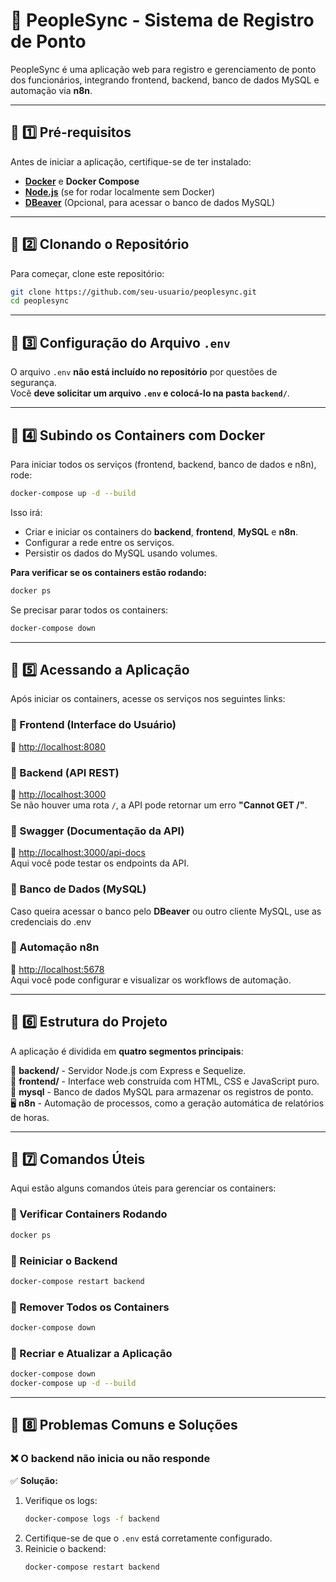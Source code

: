# 📌 PeopleSync - Sistema de Registro de Ponto

PeopleSync é uma aplicação web para registro e gerenciamento de ponto dos funcionários, integrando frontend, backend, banco de dados MySQL e automação via **n8n**.

---

## 📌 1️⃣ Pré-requisitos

Antes de iniciar a aplicação, certifique-se de ter instalado:

- **[Docker](https://www.docker.com/)** e **Docker Compose**
- **[Node.js](https://nodejs.org/en/)** (se for rodar localmente sem Docker)
- **[DBeaver](https://dbeaver.io/)** (Opcional, para acessar o banco de dados MySQL)

---

## 📌 2️⃣ Clonando o Repositório

Para começar, clone este repositório:

```sh
git clone https://github.com/seu-usuario/peoplesync.git
cd peoplesync
```

---

## 📌 3️⃣ Configuração do Arquivo `.env`

O arquivo `.env` **não está incluído no repositório** por questões de segurança.  
Você **deve solicitar um arquivo `.env` e colocá-lo na pasta `backend/`**.

---

## 📌 4️⃣ Subindo os Containers com Docker

Para iniciar todos os serviços (frontend, backend, banco de dados e n8n), rode:

```sh
docker-compose up -d --build
```

Isso irá:

- Criar e iniciar os containers do **backend**, **frontend**, **MySQL** e **n8n**.
- Configurar a rede entre os serviços.
- Persistir os dados do MySQL usando volumes.

**Para verificar se os containers estão rodando:**

```sh
docker ps
```

Se precisar parar todos os containers:

```sh
docker-compose down
```

---

## 📌 5️⃣ Acessando a Aplicação

Após iniciar os containers, acesse os serviços nos seguintes links:

### 🔹 Frontend (Interface do Usuário)
📍 [http://localhost:8080](http://localhost:8080)

### 🔹 Backend (API REST)
📍 [http://localhost:3000](http://localhost:3000)  
Se não houver uma rota `/`, a API pode retornar um erro **"Cannot GET /"**.

### 🔹 Swagger (Documentação da API)
📍 [http://localhost:3000/api-docs](http://localhost:3000/api-docs)  
Aqui você pode testar os endpoints da API.

### 🔹 Banco de Dados (MySQL)

Caso queira acessar o banco pelo **DBeaver** ou outro cliente MySQL, use as  credenciais do .env


### 🔹 Automação n8n
📍 [http://localhost:5678](http://localhost:5678)  
Aqui você pode configurar e visualizar os workflows de automação.

---

## 📌 6️⃣ Estrutura do Projeto

A aplicação é dividida em **quatro segmentos principais**:

📂 **backend/** - Servidor Node.js com Express e Sequelize.  
📂 **frontend/** - Interface web construída com HTML, CSS e JavaScript puro.  
🎲 **mysql** - Banco de dados MySQL para armazenar os registros de ponto.  
🖥️ **n8n** - Automação de processos, como a geração automática de relatórios de horas.

---

## 📌 7️⃣ Comandos Úteis

Aqui estão alguns comandos úteis para gerenciar os containers:

### 🔹 Verificar Containers Rodando
```sh
docker ps
```

### 🔹 Reiniciar o Backend
```sh
docker-compose restart backend
```

### 🔹 Remover Todos os Containers
```sh
docker-compose down
```

### 🔹 Recriar e Atualizar a Aplicação
```sh
docker-compose down
docker-compose up -d --build
```

---

## 📌 8️⃣ Problemas Comuns e Soluções

### ❌ O backend não inicia ou não responde

✅ **Solução:**

1. Verifique os logs:
   ```sh
   docker-compose logs -f backend
   ```
2. Certifique-se de que o `.env` está corretamente configurado.  
3. Reinicie o backend:
   ```sh
   docker-compose restart backend
   ```


